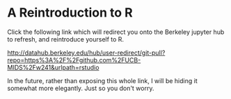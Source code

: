 # A Reintroduction to R

Click the following link which will redirect you onto the Berkeley jupyter hub to refresh, and reintroduce yourself to R.

http://datahub.berkeley.edu/hub/user-redirect/git-pull?repo=https%3A%2F%2Fgithub.com%2FUCB-MIDS%2Fw241&urlpath=rstudio

In the future, rather than exposing this whole link, I will be hiding it somewhat more elegantly. Just so you don't worry. 

